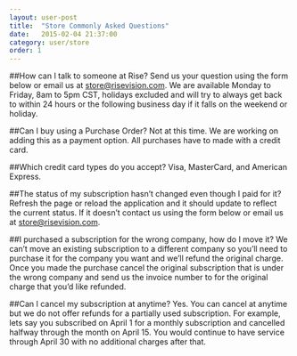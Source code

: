 ```yaml
---
layout: user-post
title:  "Store Commonly Asked Questions"
date:   2015-02-04 21:37:00
category: user/store
order: 1
---
```


##How can I talk to someone at Rise?
Send us your question using the form below or email us at [store@risevision.com](store@risevision.com). We are available Monday to Friday, 8am to 5pm CST, holidays excluded and will try to always get back to within 24 hours or the following business day if it falls on the weekend or holiday.

##Can I buy using a Purchase Order?
Not at this time. We are working on adding this as a payment option. All purchases have to made with a credit card.

##Which credit card types do you accept?
Visa, MasterCard, and American Express.

##The status of my subscription hasn’t changed even though I paid for it?
Refresh the page or reload the application and it should update to reflect the current status. If it doesn’t contact us using the form below or email us at [store@risevision.com](store@risevision.com).

##I purchased a subscription for the wrong company, how do I move it?
We can’t move an existing subscription to a different company so you’ll need to purchase it for the company you want and we’ll refund the original charge. Once you made the purchase cancel the original subscription that is under the wrong company and send us the invoice number to for the original charge that you’d like refunded.

##Can I cancel my subscription at anytime?
Yes. You can cancel at anytime but we do not offer refunds for a partially used subscription. For example, lets say you subscribed on April 1 for a monthly subscription and cancelled halfway through the month on April 15. You would continue to have service through April 30 with no additional charges after that.
